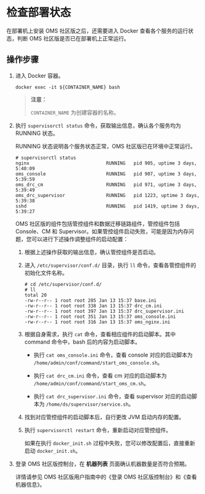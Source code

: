 # 检查部署状态

在部署机上安装 OMS 社区版之后，还需要进入 Docker 查看各个服务的运行状态，判断 OMS 社区版是否已在部署机上正常运行。

## 操作步骤

1. 进入 Docker 容器。

   ```shell
   docker exec -it ${CONTAINER_NAME} bash
   ```

   >**注意：**
   >
   >`CONTAINER_NAME` 为创建容器的名称。

2. 执行 `supervisorctl status` 命令，获取输出信息，确认各个服务均为 RUNNING 状态。

   RUNNING 状态说明各个服务状态正常，OMS 社区版已在环境中正常运行。

   ```shell
   # supervisorctl status
   nginx                            RUNNING   pid 905, uptime 3 days, 5:40:09
   oms_console                      RUNNING   pid 907, uptime 3 days, 5:39:59
   oms_drc_cm                       RUNNING   pid 971, uptime 3 days, 5:39:49
   oms_drc_supervisor               RUNNING   pid 1223, uptime 3 days, 5:39:38
   sshd                             RUNNING   pid 1419, uptime 3 days, 5:39:27
   ```

   OMS 社区版的组件包括管控组件和数据迁移链路组件，管控组件包括 Console、CM 和 Supervisor。如果管控组件启动失败，可能是因为内存问题，您可以进行下述操作调整组件的启动配置：

   1. 根据上述操作获取的输出信息，确认管控组件是否启动。

   2. 进入 `/etc/supervisor/conf.d/` 目录，执行 `ll` 命令，查看各管控组件的初始化文件名称。

      ```shell
      # cd /etc/supervisor/conf.d/
      # ll
      total 20
      -rw-r--r-- 1 root root 285 Jan 13 15:37 base.ini
      -rw-r--r-- 1 root root 338 Jan 13 15:37 drc_cm.ini
      -rw-r--r-- 1 root root 397 Jan 13 15:37 drc_supervisor.ini
      -rw-r--r-- 1 root root 351 Jan 13 15:37 oms_console.ini
      -rw-r--r-- 1 root root 316 Jan 13 15:37 oms_nginx.ini
      ```

   3. 根据自身需求，执行 `cat` 命令，查看相应组件的启动脚本。其中 command 命令中，bash 后的内容为启动脚本。

      * 执行 `cat oms_console.ini` 命令，查看 console 对应的启动脚本为 `/home/admin/conf/command/start_oms_console.sh`。

      * 执行 `cat drc_cm.ini` 命令，查看 cm 对应的启动脚本为 `/home/admin/conf/command/start_oms_cm.sh`。

      * 执行 `cat drc_supervisor.ini` 命令，查看 supervisor 对应的启动脚本为 `/home/ds/supervisor/service.sh`。

   4. 找到对应管控组件的启动脚本后，自行更改 JVM 启动内存的配置。

   5. 执行 `supervisorctl restart` 命令，重新启动对应管控组件。

      如果在执行 `docker_init.sh` 过程中失败，您可以修改配置后，直接重新启动 `docker_init.sh`。

3. 登录 OMS 社区版控制台，在 **机器列表** 页面确认机器数量是否符合预期。

   详情请参见 OMS 社区版用户指南中的《登录 OMS 社区版控制台》和《查看机器信息》。

